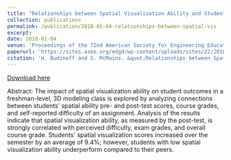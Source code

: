 ```yaml
---
title: "Relationships between Spatial Visualization Ability and Student Outcomes in a 3D Modeling Course"
collection: publications
permalink: /publication/2018-01-04-relationships-between-spatial-vis
excerpt: 
date: 2018-01-04
venue: 'Proceedings of the 72nd American Society for Engineering Education Engineering Design Graphics Division MidYear Conference'
paperurl: 'https://sites.asee.org/edgd/wp-content/uploads/sites/22/2018/07/42-H-Bud.pdf'
citation: 'H. Budinoff and S. McMains. &quot;Relationships between Spatial Visualization Ability and Student Outcomes in a 3D Modeling Course,&quot; in <i>Proceedings of the 72nd American Society for Engineering Education Engineering Design Graphics Division MidYear Conference, Montego Bay, Jamaica, January 4-6, 2018</i>.' 
---
```


[Download here](http://hannahbudinoff.com/files/EDGD_2018_Relationships_between_spatial)

Abstract: The impact of spatial visualization ability on student outcomes in a freshman-level, 3D
modeling class is explored by analyzing connections between students’ spatial ability pre- and
post-test scores, course grades, and self-reported difficulty of an assignment. Analysis of the
results indicate that spatial visualization ability, as measured by the post-test, is strongly
correlated with perceived difficulty, exam grades, and overall course grade. Students' spatial
visualization scores increased over the semester by an average of 9.4%; however, students with
low spatial visualization ability underperform compared to their peers. 
